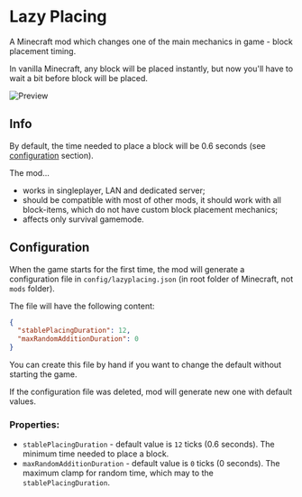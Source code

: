 # Lazy Placing

A Minecraft mod which changes one of the main mechanics in game - block placement timing.

In vanilla Minecraft, any block will be placed instantly, but now you'll have to wait a bit before block will be placed.

![Preview](additional/preview.gif)

## Info

By default, the time needed to place a block will be 0.6 seconds (see [configuration](#Configuration) section).

The mod...

* works in singleplayer, LAN and dedicated server;
* should be compatible with most of other mods, it should work with all block-items, which do not have custom block placement mechanics;
* affects only survival gamemode.

## Configuration

When the game starts for the first time, the mod will generate a configuration file in `config/lazyplacing.json` (in root folder of Minecraft, not `mods` folder).

The file will have the following content:

```json
{
  "stablePlacingDuration": 12,
  "maxRandomAdditionDuration": 0
}
```

You can create this file by hand if you want to change the default without starting the game.

If the configuration file was deleted, mod will generate new one with default values.

### Properties:
* `stablePlacingDuration` - default value is `12` ticks (0.6 seconds). The minimum time needed to place a block.
* `maxRandomAdditionDuration` - default value is `0` ticks (0 seconds). The maximum clamp for random time, which may to the `stablePlacingDuration`.